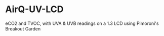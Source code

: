# AirQ-UV-LCD
eCO2 and TVOC, with UVA &amp; UVB readings on a 1.3 LCD using Pimoroni's Breakout Garden
